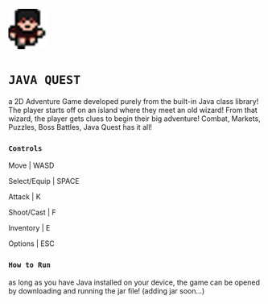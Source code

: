 ![icon](https://github.com/chen-dominic/Java-Quest/blob/main/res/player/boy_down_1-bicubic.png)
# ```JAVA QUEST```
 a 2D Adventure Game developed purely from the built-in Java class library! The player starts off on an island where they meet an old wizard! 
 From that wizard, the player gets clues to begin their big adventure! Combat, Markets, Puzzles, Boss Battles, Java Quest has it all!

 ### ```Controls``` ###
  Move         | WASD
  
  Select/Equip | SPACE
  
  Attack       | K
  
  Shoot/Cast   | F
  
  Inventory    | E
  
  Options      | ESC
 
 ### ```How to Run``` ###
 as long as you have Java installed on your device, the game can be opened by downloading and running the jar file! (adding jar soon...)


